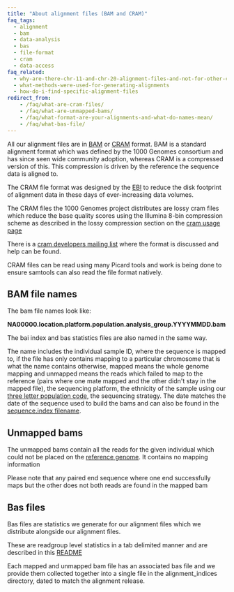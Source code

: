 ```yaml
---
title: "About alignment files (BAM and CRAM)"
faq_tags:
  - alignment
  - bam
  - data-analysis
  - bas
  - file-format
  - cram
  - data-access
faq_related:
  - why-are-there-chr-11-and-chr-20-alignment-files-and-not-for-other-chromosomes
  - what-methods-were-used-for-generating-alignments
  - how-do-i-find-specific-alignment-files
redirect_from:
    - /faq/what-are-cram-files/
    - /faq/what-are-unmapped-bams/
    - /faq/what-format-are-your-alignments-and-what-do-names-mean/
    - /faq/what-bas-file/
---
```


All our alignment files are in [BAM](http://samtools.sourceforge.net/) or [CRAM](http://www.ebi.ac.uk/ena/about/cram_toolkit) format. BAM is a standard alignment format which was defined by the 1000 Genomes consortium and has since seen wide community adoption, whereas CRAM is a compressed version of this. This compression is driven by the reference the sequence data is aligned to.

The CRAM file format was designed by the [EBI](http://www.ebi.ac.uk/ena/about/cram_toolkit) to reduce the disk footprint of alignment data in these days of ever-increasing data volumes. 

The CRAM files the 1000 Genomes project distributes are lossy cram files which reduce the base quality scores using the Illumina 8-bin compression scheme as described in the lossy compression section on the [cram usage page](http://www.ebi.ac.uk/ena/about/cram_usage)

There is a [cram developers mailing list](http://listserver.ebi.ac.uk/mailman/listinfo/cram-dev) where the format is discussed and help can be found.

CRAM files can be read using many Picard tools and work is being done to ensure samtools can also read the file format natively.

## BAM file names

The bam file names look like:

**NA00000.location.platform.population.analysis_group.YYYYMMDD.bam**

The bai index and bas statistics files are also named in the same way.

The name includes the individual sample ID, where the sequence is mapped to, if the file has only contains mapping to a particular chromosome that is what the name contains otherwise, mapped means the whole genome mapping and unmapped means the reads which failed to map to the reference (pairs where one mate mapped and the other didn't stay in the mapped file), the sequencing platform, the ethnicity of the sample using our [three letter population code](http://ftp.1000genomes.ebi.ac.uk/vol1/ftp/README_populations.md), the sequencing strategy. The date matches the date of the sequence used to build the bams and can also be found in the [sequence.index filename](ftp://ftp.1000genomes.ebi.ac.uk/vol1/ftp/README.sequence_data).

## Unmapped bams

The unmapped bams contain all the reads for the given individual which could not be placed on the [reference genome](ftp://ftp.1000genomes.ebi.ac.uk/vol1/ftp/technical/reference/phase2_reference_assembly_sequence/). It contains no mapping information

Please note that any paired end sequence where one end successfully maps but the other does not both reads are found in the mapped bam

## Bas files

Bas files are statistics we generate for our alignment files which we distribute alongside our alignment files. 

These are readgroup level statistics in a tab delimited manner and are described in this [README](ftp://ftp.1000genomes.ebi.ac.uk/vol1/ftp/README_file_formats_and_descriptions.md)

Each mapped and unmapped bam file has an associated bas file and we provide them collected together into a single file in the alignment_indices directory, dated to match the alignment release.
